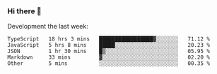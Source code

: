 ### Hi there 👋

Development the last week:
<!--START_SECTION:waka-->

```text
TypeScript   18 hrs 3 mins   █████████████████▓░░░░░░░   71.12 %
JavaScript   5 hrs 8 mins    █████░░░░░░░░░░░░░░░░░░░░   20.23 %
JSON         1 hr 30 mins    █▒░░░░░░░░░░░░░░░░░░░░░░░   05.95 %
Markdown     33 mins         ▓░░░░░░░░░░░░░░░░░░░░░░░░   02.20 %
Other        5 mins          ░░░░░░░░░░░░░░░░░░░░░░░░░   00.35 %
```

<!--END_SECTION:waka-->

<!--
**JASONPANGGO/jasonpanggo** is a ✨ _special_ ✨ repository because its `README.md` (this file) appears on your GitHub profile.

Here are some ideas to get you started:

- 🔭 I’m currently working on ...
- 🌱 I’m currently learning ...
- 👯 I’m looking to collaborate on ...
- 🤔 I’m looking for help with ...
- 💬 Ask me about ...
- 📫 How to reach me: ...
- 😄 Pronouns: ...
- ⚡ Fun fact: ...
-->

